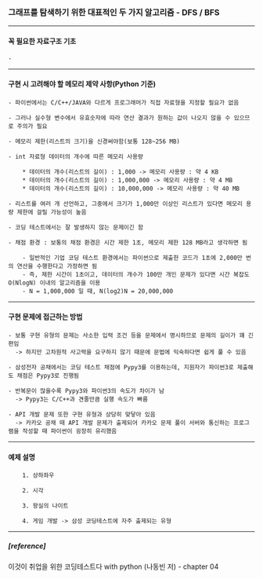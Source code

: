 ### 그래프를 탐색하기 위한 대표적인 두 가지 알고리즘 - DFS / BFS
--------------------------------------------------------------------------------------------------------------------------------  
#### 꼭 필요한 자료구조 기초
	- 
	
--------------------------------------------------------------------------------------------------------------------------------  
#### 구현 시 고려해야 할 메모리 제약 사항(Python 기준)	
	- 파이썬에서는 C/C++/JAVA와 다르게 프로그래머가 직접 자료형을 지정할 필요가 없음
	
	- 그러나 실수형 변수에서 유효숫자에 따라 연산 결과가 원하는 값이 나오지 않을 수 있으므로 주의가 필요
	
	- 메모리 제한(리스트의 크기)을 신경써야함(보통 128~256 MB)
	
	- int 자료형 데이터의 개수에 따른 메모리 사용량
	
		* 데이터의 개수(리스트의 길이) : 1,000 -> 메모리 사용량 : 약 4 KB
		* 데이터의 개수(리스트의 길이) : 1,000,000 -> 메모리 사용량 : 약 4 MB
		* 데이터의 개수(리스트의 길이) : 10,000,000 -> 메모리 사용량 : 약 40 MB
		
	- 리스트를 여러 개 선언하고, 그중에서 크기가 1,000만 이상인 리스트가 있다면 메모리 용량 제한에 걸릴 가능성이 높음
	
	- 코딩 테스트에서는 잘 발생하지 않는 문제이긴 함
	
	- 채점 환경 : 보통의 채점 환경은 시간 제한 1초, 메모리 제한 128 MB라고 생각하면 됨
		
		- 일반적인 기업 코딩 테스트 환경에서는 파이썬으로 제출한 코드가 1초에 2,000만 번의 연산을 수행한다고 가정하면 됨
		- 즉, 제한 시간이 1초이고, 데이터의 개수가 100만 개인 문제가 있다면 시간 복잡도 O(NlogN) 이내의 알고리즘을 이용
		- N = 1,000,000 일 때, N(log2)N = 20,000,000
		
--------------------------------------------------------------------------------------------------------------------------------  
#### 구현 문제에 접근하는 방법
	- 보통 구현 유형의 문제는 사소한 입력 조건 등을 문제에서 명시하므로 문제의 길이가 꽤 긴 편임
	  -> 하지만 고차원적 사고력을 요구하지 않기 때문에 문법에 익숙하다면 쉽게 풀 수 있음
	
	- 삼성전자 공채에서는 코딩 테스트 채점에 Pypy3를 이용하는데, 지원자가 파이썬3로 제출해도 채점은 Pypy3로 진행됨
	
	- 반복문이 많을수록 Pypy3와 파이썬3의 속도가 차이가 남
	  -> Pypy3는 C/C++과 견줄만큼 실행 속도가 빠름
	
	- API 개발 문제 또한 구현 유형과 상당히 맞닿아 있음
	  -> 카카오 공채 때 API 개발 문제가 출제되어 카카오 문제 풀이 서버와 통신하는 프로그램을 작성할 때 파이썬이 굉장히 유리했음
	
--------------------------------------------------------------------------------------------------------------------------------
#### 예제 설명
		1. 상하좌우
		
		2. 시각
		
		3. 왕실의 나이트
		
		4. 게임 개발 -> 삼성 코딩테스트에 자주 출제되는 유형
--------------------------------------------------------------------------------------------------------------------------------
##### [reference]
이것이 취업을 위한 코딩테스트다 with python (나동빈 저) - chapter 04


